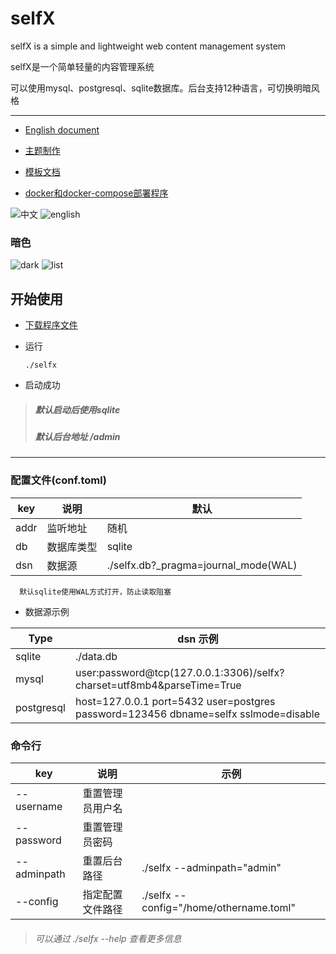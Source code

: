 # selfX
selfX is a simple and lightweight web content management system

selfX是一个简单轻量的内容管理系统

可以使用mysql、postgresql、sqlite数据库。后台支持12种语言，可切换明暗风格

------

+ [English document](https://github.com/icoller/selfx/blob/main/docs/README_EN.md)
+ [主题制作](https://github.com/icoller/selfx/blob/main/docs/theme/README.md)
+ [模板文档](https://github.com/icoller/selfx/blob/main/docs/template/README.md)

+ [docker和docker-compose部署程序](./docs/other/docker和docker-compose部署程序.md)

![中文](https://user-images.githubusercontent.com/24670171/218475482-75030079-c2e3-4eb9-9f17-1713b15ad360.jpg)
![english](https://user-images.githubusercontent.com/24670171/218475496-4b2523b2-6bb6-43ac-a620-24f5ea0a5e3e.jpg)
### 暗色
![dark](https://user-images.githubusercontent.com/24670171/218475501-45527af5-c163-4331-b084-0c3943d6ff9c.jpg)
![list](https://user-images.githubusercontent.com/24670171/218475504-1ea5eb45-90cf-4810-aaa0-ca910b0165d5.jpg)


## 开始使用
+ [下载程序文件](https://github.com/icoller/selfx/releases)
+ 运行

      ./selfx

+ 启动成功
> ##### 默认启动后使用sqlite<br>
> ##### 默认后台地址 /admin

------

### 配置文件(conf.toml)

| key  | 说明       | 默认      |
| ---- | ---------- | --------- |
| addr | 监听地址   | 随机      |
| db   | 数据库类型 | sqlite    |
| dsn  | 数据源     | ./selfx.db?_pragma=journal_mode(WAL) |
      默认sqlite使用WAL方式打开，防止读取阻塞
+ 数据源示例

| Type       | dsn 示例                                                                           |
| ---------- | ---------------------------------------------------------------------------------- |
| sqlite     | ./data.db                                                |
| mysql      | user:password@tcp(127.0.0.1:3306)/selfx?charset=utf8mb4&parseTime=True              |
| postgresql | host=127.0.0.1 port=5432 user=postgres password=123456 dbname=selfx sslmode=disable |



### 命令行
| key         | 说明             | 示例                                   |
| ----------- | ---------------- | -------------------------------------- |
| --username  | 重置管理员用户名 |                                        |
| --password  | 重置管理员密码   |                                        |
| --adminpath | 重置后台路径     | ./selfx --adminpath="admin"             |
| --config    | 指定配置文件路径 | ./selfx --config="/home/othername.toml" |

> ###### 可以通过 ./selfx --help 查看更多信息

